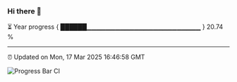 ### Hi there 👋

⏳ Year progress { ██████▁▁▁▁▁▁▁▁▁▁▁▁▁▁▁▁▁▁▁▁▁▁▁▁ } 20.74 %

---

⏰ Updated on Mon, 17 Mar 2025 16:46:58 GMT

![Progress Bar CI](https://github.com/IshwaranRudhara/GIT-ACTION/workflows/Progress%20Bar%20CI/badge.svg)
